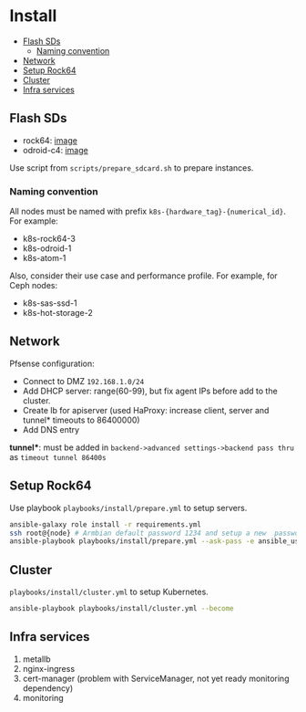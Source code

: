 # Install <!-- omit in toc -->

- [Flash SDs](#flash-sds)
  - [Naming convention](#naming-convention)
- [Network](#network)
- [Setup Rock64](#setup-rock64)
- [Cluster](#cluster)
- [Infra services](#infra-services)

## Flash SDs

- rock64: [image](https://www.armbian.com/rock64/)
- odroid-c4: [image](https://www.armbian.com/odroid-c4/)

Use script from `scripts/prepare_sdcard.sh` to prepare instances.

### Naming convention

All nodes must be named with prefix `k8s-{hardware_tag}-{numerical_id}`.
For example:

- k8s-rock64-3
- k8s-odroid-1
- k8s-atom-1

Also, consider their use case and performance profile. For example, for Ceph nodes:

- k8s-sas-ssd-1
- k8s-hot-storage-2

## Network

Pfsense configuration:

- Connect to DMZ `192.168.1.0/24`
- Add DHCP server: range(60-99), but fix agent IPs before add to the cluster.
- Create lb for apiserver (used HaProxy: increase client, server and tunnel* timeouts to 86400000)
- Add DNS entry

**tunnel\***: must be added in `backend->advanced settings->backend pass thru` as
`timeout tunnel 86400s`


## Setup Rock64

Use playbook `playbooks/install/prepare.yml` to setup servers.
```bash
ansible-galaxy role install -r requirements.yml
ssh root@{node} # Armbian default password 1234 and setup a new  password
ansible-playbook playbooks/install/prepare.yml --ask-pass -e ansible_user=root
```

## Cluster

`playbooks/install/cluster.yml` to setup Kubernetes.

```bash
ansible-playbook playbooks/install/cluster.yml --become
```

## Infra services

1. metallb
1. nginx-ingress
1. cert-manager (problem with ServiceManager, not yet ready monitoring dependency)
1. monitoring
